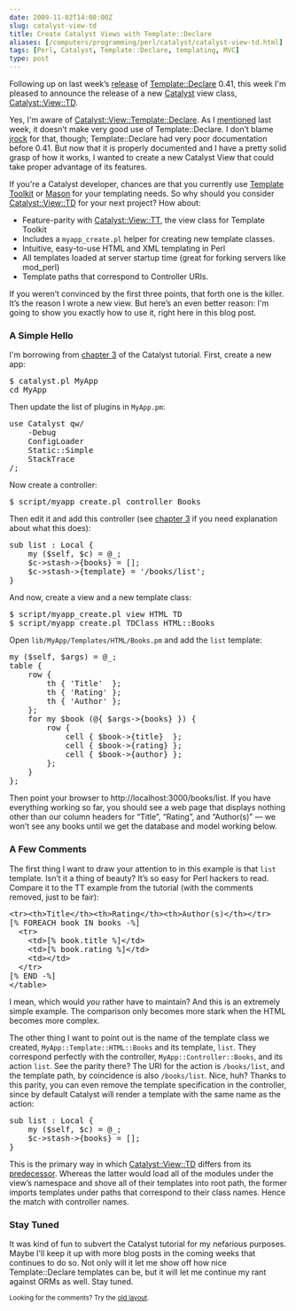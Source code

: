 ```yaml
--- 
date: 2009-11-02T14:00:00Z
slug: catalyst-view-td
title: Create Catalyst Views with Template::Declare
aliases: [/computers/programming/perl/catalyst/catalyst-view-td.html]
tags: [Perl, Catalyst, Template::Declare, templating, MVC]
type: post
---
```


<p>Following up on last week’s
<a href="/computers/programming/perl/modules/template-declare-documented.html" title="Template Declare Explained">release</a> of
<a href="http://search.cpan.org/perldoc?Template::Declare" title="Template::Declare on CPAN">Template::Declare</a>
0.41, this week I'm pleased to announce the release of a new
<a href="http://www.catalystframework.org/">Catalyst</a> view class,
<a href="http://search.cpan.org/perldoc?Catalyst::View::TD" title="Catalyst::View::TD on CPAN">Catalyst::View::TD</a>.</p>

<p>Yes, I'm aware of
<a href="http://search.cpan.org/perldoc?Catalyst::View::Template::Declare">Catalyst::View::Template::Declare</a>.
As I <a href="/computers/programming/perl/modules/template-declare-documented.html" title="Template Declare Explained">mentioned</a>
last week, it doesn’t make very good use of Template::Declare. I don’t blame
<a href="http://blog.jrock.us/">jrock</a> for that, though; Template::Declare had very
poor documentation before 0.41. But now that it is properly documented and I
have a pretty solid grasp of how it works, I wanted to create a new Catalyst
View that could take proper advantage of its features.</p>

<p>If you're a Catalyst developer, chances are that you currently use
<a href="http://search.cpan.org/perldoc?Template" title="Template Toolkit on CPAN">Template Toolkit</a>
or <a href="http://search.cpan.org/perldoc?HTML::Mason" title="Mason on CPAN">Mason</a>
for your templating needs. So why should you consider
<a href="http://search.cpan.org/perldoc?Catalyst::View::TD" title="Catalyst::View::TD on CPAN">Catalyst::View::TD</a>
for your next project? How about:</p>

<ul>
<li>Feature-parity with <a href="http://search.cpan.org/perldoc?Catalyst::View::TT" title="Catalyst::View::TT">Catalyst::View::TT</a>, the view class for Template Toolkit</li>
<li>Includes a <code>myapp_create.pl</code> helper for creating new template classes.</li>
<li>Intuitive, easy-to-use HTML and XML templating in Perl</li>
<li>All templates loaded at server startup time (great for forking servers like mod_perl)</li>
<li>Template paths that correspond to Controller URIs.</li>
</ul>


<p>If you weren’t convinced by the first three points, that forth one is the
killer. It’s the reason I wrote a new view. But here’s an even better reason:
I'm going to show you exactly how to use it, right here in this blog post.</p>

<h3>A Simple Hello</h3>

<p>I'm borrowing from
<a href="http://search.cpan.org/perldoc?Catalyst::Manual::Tutorial::03_MoreCatalystBasics" title="Catalyst Tutorial - Chapter 3: More Catalyst Application Development Basics">chapter 3</a>
of the Catalyst tutorial. First, create a new app:</p>

<pre>
$ catalyst.pl MyApp
cd MyApp
</pre>

<p>Then update the list of plugins in <code>MyApp.pm</code>:</p>

<pre>
use Catalyst qw/
    -Debug
    ConfigLoader
    Static::Simple
    StackTrace
/;
</pre>

<p>Now create a controller:</p>

<pre>
$ script/myapp_create.pl controller Books
</pre>

<p>Then edit it and add this controller (see
<a href="http://search.cpan.org/perldoc?Catalyst::Manual::Tutorial::03_MoreCatalystBasics" title="Catalyst Tutorial - Chapter 3: More Catalyst Application Development Basics">chapter 3</a>
if you need explanation about what this does):</p>

<pre>
sub list : Local {
    my ($self, $c) = @_;
    $c-&gt;stash-&gt;{books} = [];
    $c-&gt;stash-&gt;{template} = &#x27;/books/list&#x27;;
}
</pre>

<p>And now, create a view and a new template class:</p>

<pre>
$ script/myapp_create.pl view HTML TD
$ script/myapp_create.pl TDClass HTML::Books
</pre>

<p>Open <code>lib/MyApp/Templates/HTML/Books.pm</code> and add the <code>list</code> template:</p>

<pre>
my ($self, $args) = @_;
table {
    row {
        th { &#x27;Title&#x27;  };
        th { &#x27;Rating&#x27; };
        th { &#x27;Author&#x27; };
    };
    for my $book (@{ $args-&gt;{books} }) {
        row {
            cell { $book-&gt;{title}  };
            cell { $book-&gt;{rating} };
            cell { $book-&gt;{author} };
        };
    }
};
</pre>


<p>Then point your browser to http://localhost:3000/books/list. If you have
everything working so far, you should see a web page that displays nothing
other than our column headers for “Title”, “Rating”, and “Author(s)” — we
won’t see any books until we get the database and model working below.</p>

<h3>A Few Comments</h3>

<p>The first thing I want to draw your attention to in this example is that
<code>list</code> template. Isn’t it a thing of beauty? It’s so easy for Perl hackers to
read. Compare it to the TT example from the tutorial (with the comments
removed, just to be fair):</p>

<pre>
&lt;tr&gt;&lt;th&gt;Title&lt;/th&gt;&lt;th&gt;Rating&lt;/th&gt;&lt;th&gt;Author(s)&lt;/th&gt;&lt;/tr&gt;
[% FOREACH book IN books -%]
  &lt;tr&gt;
    &lt;td&gt;[% book.title %]&lt;/td&gt;
    &lt;td&gt;[% book.rating %]&lt;/td&gt;
    &lt;td&gt;&lt;/td&gt;
  &lt;/tr&gt;
[% END -%]
&lt;/table&gt;
</pre>

<p>I mean, which would <em>you</em> rather have to maintain? And this is an extremely
simple example. The comparison only becomes more stark when the HTML becomes
more complex.</p>

<p>The other thing I want to point out is the name of the template
class we created, <code>MyApp::Template::HTML::Books</code> and its
template, <code>list</code>. They correspond perfectly with the
controller, <code>MyApp::Controller::Books</code>, and its action
<code>list</code>. See the parity there? The URI for the action is
<code>/books/list</code>, and the template path, by coincidence is
also <code>/books/list</code>. Nice, huh? Thanks to this parity, you
can even remove the template specification in the controller, since by
default Catalyst will render a template with the same name as the
action:</p>

<pre>
sub list : Local {
    my ($self, $c) = @_;
    $c-&gt;stash-&gt;{books} = [];
}
</pre>

<p>This is the primary way in which
<a href="http://search.cpan.org/perldoc?Catalyst::View::TD" title="Catalyst::View::TD on CPAN">Catalyst::View::TD</a>
differs from its
<a href="http://search.cpan.org/perldoc?Catalyst::View::Template::Declare">predecessor</a>.
Whereas the latter would load all of the modules under the view’s namespace
and shove all of their templates into root path, the former imports templates
under paths that correspond to their class names. Hence the match with
controller names.</p>

<h3>Stay Tuned</h3>

<p>It was kind of fun to subvert the Catalyst tutorial for my nefarious purposes.
Maybe I'll keep it up with more blog posts in the coming weeks that continues
to do so. Not only will it let me show off how nice Template::Declare
templates can be, but it will let me continue my rant against ORMs as well.
Stay tuned.</p>

<p class="past"><small>Looking for the comments? Try the <a rel="nofollow" href="//past.justatheory.com/computers/programming/perl/catalyst/catalyst-view-td.html">old layout</a>.</small></p>


